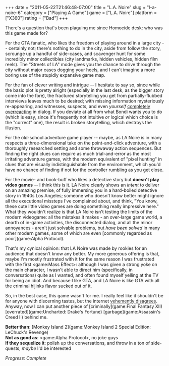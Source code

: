 +++
date = "2011-05-22T21:46:48-07:00"
title = "L.A. Noire"
slug = "l-a-noire-6"
category = ["Playing A Game"]
game = ["L.A. Noire"]
platform = ["X360"]
rating = ["Bad"]
+++

There's a question that's been plaguing me since Homocide desk: who was this game made for?

For the GTA fanatic, who likes the freedom of playing around in a large city -- certainly not; there's nothing to do in the city, aside from follow the story, scrounge up a handful of side-cases, and scavenger hunt for some incredibly minor collectibles (city landmarks, hidden vehicles, hidden film reels).  The "Streets of LA" mode gives you the chance to drive through the city without major cases dogging your heels, and I can't imagine a more boring use of the stupidly expansive game map.

For the fan of clever writing and intrigue -- I hesitate to say so, since while the basic plot is pretty alright (especially in the last desk, as the bigger story come into the fore), the fractured storytelling you get from partially-flubbed interviews leaves much to be desired; with missing information mysteriously re-appearing, and witnesses, suspects, and even <i>yourself</i> <a href="http://i.imgur.com/UfSzk.jpg">completely overreacting</a> in dialog.  If you deviate at all from what Bondi wants you to do (which is easy, since it's frequently not intuitive <i>or</i> logical which choice is the "correct" one), the result is broken storytelling, which destroys the illusion.

For the old-school adventure game player -- maybe, as LA Noire is in many respects a three-dimensional take on the point-and-click adventure, with a thoroughly researched setting and some throwaway action sequences.  But finding the right clues can require as much trial-and-error as the most irritating adventure games, with the modern equivalent of "pixel hunting" in clues that are visually indistinguishable from the environment, which you'd have no chance of finding if not for the controller rumbling as you get close.

For the movie- and book-buff who likes a detective story but <b>doesn't play video games</b> -- I think this is it.  LA Noire clearly shows an <i>intent</i> to deliver on an amazing premise, of fully immersing you in a hard-boiled detective story in 1940s Los Angeles; someone who doesn't know better might ignore all the executional missteps I've complained about, and think, "You know, these cute little video games are doing something really impressive here."  What they wouldn't realize is that LA Noire isn't testing the limits of the modern videogame: all the mistakes it makes - an over-large game world, a dearth of in-game activities, the disconnected dialog, and all the minor annoyances - aren't just solvable problems, but <i>have been solved</i> in many other modern games, some of which are even [commonly regarded as poor](game:Alpha Protocol).

That's my cynical opinion: that LA Noire was made by rookies for an audience that doesn't know any better.  My more generous offering is that, maybe I'm mostly frustrated with it for the same reason I was frustrated with the first <game:Mass Effect>: although I was given a strong yoke on the main character, I wasn't able to direct him (specifically, in conversations) quite as I wanted, and often found myself yelling at the TV for being an idiot.  And because I like GTA, and LA Noire is like GTA with all the criminal hijinks flavor sucked out of it.

So, in the best case, this game wasn't for me.  I really feel like it shouldn't be for anyone with discerning tastes, but the internet <a href="http://www.metacritic.com/game/xbox-360/la-noire">vehemently disagrees</a>.  Anyway, now I can put another piece of [criminally](game:Final Fantasy XII) [overrated](game:Uncharted: Drake's Fortune) [garbage](game:Assassin's Creed II) behind me.

<b>Better than</b>: [Monkey Island 2](game:Monkey Island 2 Special Edition: LeChuck's Revenge)  
<b>Not as good as</b>: <game:Alpha Protocol>, no joke guys  
<b>If they sequelize it</b>: polish up the conversations, and throw in a ton of side-quests, <i>maybe</i> I'd be interested

<i>Progress: Complete</i>